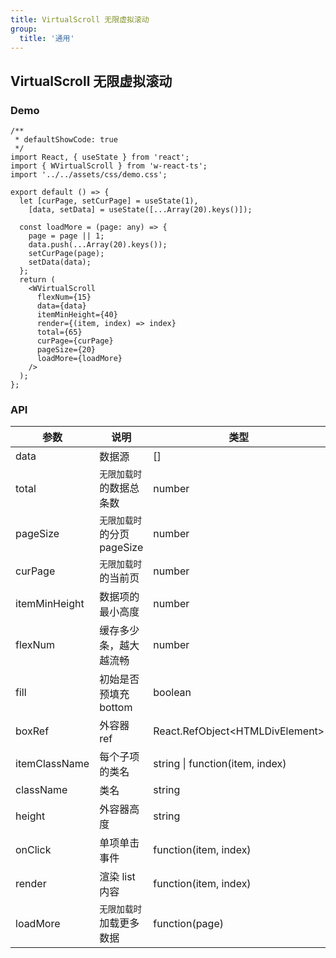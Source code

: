 ```yaml
---
title: VirtualScroll 无限虚拟滚动
group:
  title: '通用'
---
```


## VirtualScroll 无限虚拟滚动

### Demo

```tsx
/**
 * defaultShowCode: true
 */
import React, { useState } from 'react';
import { WVirtualScroll } from 'w-react-ts';
import '../../assets/css/demo.css';

export default () => {
  let [curPage, setCurPage] = useState(1),
    [data, setData] = useState([...Array(20).keys()]);

  const loadMore = (page: any) => {
    page = page || 1;
    data.push(...Array(20).keys());
    setCurPage(page);
    setData(data);
  };
  return (
    <WVirtualScroll
      flexNum={15}
      data={data}
      itemMinHeight={40}
      render={(item, index) => index}
      total={65}
      curPage={curPage}
      pageSize={20}
      loadMore={loadMore}
    />
  );
};
```

### API

| 参数          | 说明                        | 类型                              | 默认值      |
| ------------- | --------------------------- | --------------------------------- | ----------- |
| data          | 数据源                      | []                                | []          |
| total         | `无限加载时`的数据总条数    | number                            | 0           |
| pageSize      | `无限加载时`的分页 pageSize | number                            | 20          |
| curPage       | `无限加载时`的当前页        | number                            | 1           |
| itemMinHeight | 数据项的最小高度            | number                            | 20          |
| flexNum       | 缓存多少条，越大越流畅      | number                            | 0           |
| fill          | 初始是否预填充 bottom       | boolean                           | false       |
| boxRef        | 外容器 ref                  | React.RefObject\<HTMLDivElement\> | createRef() |
| itemClassName | 每个子项的类名              | string \| function(item, index)   | -           |
| className     | 类名                        | string                            | -           |
| height        | 外容器高度                  | string                            | 100%        |
| onClick       | 单项单击事件                | function(item, index)             | -           |
| render        | 渲染 list 内容              | function(item, index)             | -           |
| loadMore      | `无限加载时`加载更多数据    | function(page)                    | -           |
